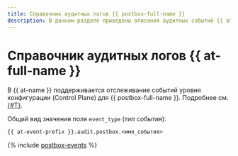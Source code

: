 ```yaml
---
title: Справочник аудитных логов {{ postbox-full-name }}
description: В данном разделе приведены описания аудитных событий {{ at-full-name }}, собираемых в сервисе {{ postbox-name }}.
---
```


# Справочник аудитных логов {{ at-full-name }}

В {{ at-name }} поддерживается отслеживание событий уровня конфигурации (Control Plane) для {{ postbox-full-name }}. Подробнее см. [{#T}](../audit-trails/concepts/format.md).

Общий вид значения поля `event_type` (_тип события_):

```text
{{ at-event-prefix }}.audit.postbox.<имя_события>
```

{% include [postbox-events](../_includes/audit-trails/events/postbox-events.md) %}